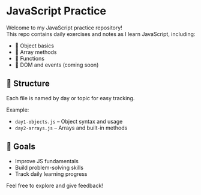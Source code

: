 # JavaScript Practice

Welcome to my JavaScript practice repository!  
This repo contains daily exercises and notes as I learn JavaScript, including:

- 📁 Object basics
- 📁 Array methods
- 📁 Functions
- 📁 DOM and events (coming soon)

## 📅 Structure

Each file is named by day or topic for easy tracking.

Example:
- `day1-objects.js` – Object syntax and usage
- `day2-arrays.js` – Arrays and built-in methods

## 📌 Goals

- Improve JS fundamentals
- Build problem-solving skills
- Track daily learning progress

Feel free to explore and give feedback!
